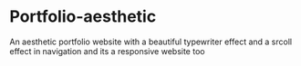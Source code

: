 # Portfolio-aesthetic

An aesthetic portfolio website with a beautiful typewriter effect and a srcoll effect in navigation and its a responsive website too
